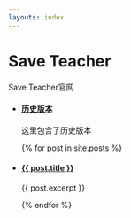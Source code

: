 ```yaml
---
layouts: index
---
```


# Save Teacher
Save Teacher官网

<ul>
  <li>
    <h4><a href="/timeline">历史版本</a></h4>
    <p>这里包含了历史版本</p>
  </li>
  {% for post in site.posts %}
    <li class="post">
      <h4><a href="{{ post.url }}">{{ post.title }}</a></h4>
      <p>{{ post.excerpt }}</p>
    </li>
  {% endfor %}
</ul>

<a href="https://www.bfcounter.vip/" style="display:none;"><img src="https://www.bfcounter.vip/generatepic?userid=e56e7a93-38c0-4a6f-af9f-72d6a11b6839" alt="Page Counter" border="0"></a>
